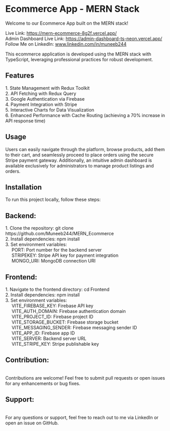# Ecommerce App - MERN Stack

Welcome to our Ecommerce App built on the MERN stack!

Live Link: https://mern-ecommerce-8g2f.vercel.app/  <br />
Admin Dashboard Live Link: https://admin-dashboard-ts-neon.vercel.app/ <br />
Follow Me on LinkedIn: www.linkedin.com/in/muneeb244

This ecommerce application is developed using the MERN stack with TypeScript, leveraging professional practices for robust development.

<h2>Features</h2>
1. State Management with Redux Toolkit <br />
2. API Fetching with Redux Query <br />
3. Google Authentication via Firebase <br />
4. Payment Integration with Stripe <br />
5. Interactive Charts for Data Visualization <br />
6. Enhanced Performance with Cache Routing (achieving a 70% increase in API response time) <br />

<h2>Usage</h2>
Users can easily navigate through the platform, browse products, add them to their cart, and seamlessly proceed to place orders using the secure Stripe payment gateway. Additionally, an intuitive admin dashboard is available exclusively for administrators to manage product listings and orders.

<h2>Installation</h2>
To run this project locally, follow these steps:

<h2>Backend:</h2>
1. Clone the repository: git clone https://github.com/Muneeb244/MERN_Ecommerce <br />
2. Install dependencies: npm install <br />
3. Set environment variables: <br />
&nbsp;&nbsp;&nbsp;&nbsp;&nbsp;PORT: Port number for the backend server <br />
&nbsp;&nbsp;&nbsp;&nbsp;&nbsp;STRIPEKEY: Stripe API key for payment integration <br />
&nbsp;&nbsp;&nbsp;&nbsp;&nbsp;MONGO_URI: MongoDB connection URI <br />

<h2>Frontend:</h2>
1. Navigate to the frontend directory: cd Frontend <br />
2. Install dependencies: npm install <br />
3. Set environment variables: <br />
&nbsp;&nbsp;&nbsp;&nbsp;&nbsp;VITE_FIREBASE_KEY: Firebase API key <br />
&nbsp;&nbsp;&nbsp;&nbsp;&nbsp;VITE_AUTH_DOMAIN: Firebase authentication domain <br />
&nbsp;&nbsp;&nbsp;&nbsp;&nbsp;VITE_PROJECT_ID: Firebase project ID <br />
&nbsp;&nbsp;&nbsp;&nbsp;&nbsp;VITE_STORAGE_BUCKET: Firebase storage bucket <br />
&nbsp;&nbsp;&nbsp;&nbsp;&nbsp;VITE_MESSAGING_SENDER: Firebase messaging sender ID <br />
&nbsp;&nbsp;&nbsp;&nbsp;&nbsp;VITE_APP_ID: Firebase app ID <br />
&nbsp;&nbsp;&nbsp;&nbsp;&nbsp;VITE_SERVER: Backend server URL <br />
&nbsp;&nbsp;&nbsp;&nbsp;&nbsp;VITE_STRIPE_KEY: Stripe publishable key <br />

<h2>Contribution:</h2> <br />
Contributions are welcome! Feel free to submit pull requests or open issues for any enhancements or bug fixes. <br />

<h2>Support:</h2> <br />
For any questions or support, feel free to reach out to me via LinkedIn or open an issue on GitHub. <br />
